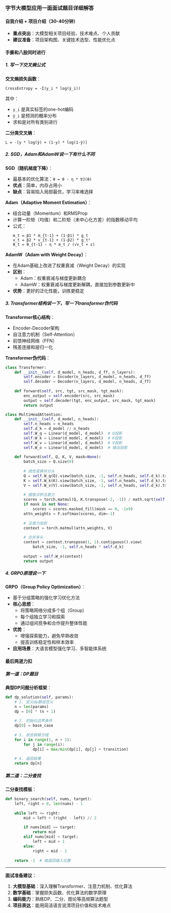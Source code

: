 ### 字节大模型应用一面面试题目详细解答

#### 自我介绍 + 项目介绍（30-40分钟）
- **重点突出**：大模型相关项目经验、技术难点、个人贡献
- **建议准备**：项目架构图、关键技术选型、性能优化点

#### 手撕和八股同时进行

##### 1. 写一下交叉熵公式
**交叉熵损失函数**：
```
CrossEntropy = -Σ(y_i * log(ŷ_i))
```
其中：
- `y_i` 是真实标签的one-hot编码
- `ŷ_i` 是预测的概率分布
- 求和是对所有类别进行

**二分类交叉熵**：
```
L = -[y * log(ŷ) + (1-y) * log(1-ŷ)]
```

##### 2. SGD，Adam和AdamW说一下有什么不同

**SGD（随机梯度下降）**：
- 最基本的优化算法：`θ = θ - η * ∇J(θ)`
- **优点**：简单，内存占用小
- **缺点**：容易陷入局部最优，学习率难选择

**Adam（Adaptive Moment Estimation）**：
- 结合动量（Momentum）和RMSProp
- 计算一阶矩（均值）和二阶矩（未中心化方差）的指数移动平均
- 公式：
  ```
  m_t = β1 * m_{t-1} + (1-β1) * g_t
  v_t = β2 * v_{t-1} + (1-β2) * g_t²
  θ_t = θ_{t-1} - η * m_t / (√v_t + ε)
  ```

**AdamW（Adam with Weight Decay）**：
- 在Adam基础上改进了权重衰减（Weight Decay）的实现
- **区别**：
  - Adam：权重衰减与梯度更新耦合
  - AdamW：权重衰减与梯度更新解耦，直接加到参数更新中
- **优势**：更好的泛化性能，训练更稳定

##### 3. Transformer结构说一下，写一下transformer伪代码

**Transformer核心结构**：
- Encoder-Decoder架构
- 自注意力机制（Self-Attention）
- 前馈神经网络（FFN）
- 残差连接和层归一化

**Transformer伪代码**：
```python
class Transformer:
    def __init__(self, d_model, n_heads, d_ff, n_layers):
        self.encoder = Encoder(n_layers, d_model, n_heads, d_ff)
        self.decoder = Decoder(n_layers, d_model, n_heads, d_ff)
    
    def forward(self, src, tgt, src_mask, tgt_mask):
        enc_output = self.encoder(src, src_mask)
        output = self.decoder(tgt, enc_output, src_mask, tgt_mask)
        return output

class MultiHeadAttention:
    def __init__(self, d_model, n_heads):
        self.n_heads = n_heads
        self.d_k = d_model // n_heads
        self.W_q = Linear(d_model, d_model)  # Q投影
        self.W_k = Linear(d_model, d_model)  # K投影  
        self.W_v = Linear(d_model, d_model)  # V投影
        self.W_o = Linear(d_model, d_model)  # 输出投影
    
    def forward(self, Q, K, V, mask=None):
        batch_size = Q.size(0)
        
        # 线性变换并分头
        Q = self.W_q(Q).view(batch_size, -1, self.n_heads, self.d_k).transpose(1, 2)
        K = self.W_k(K).view(batch_size, -1, self.n_heads, self.d_k).transpose(1, 2)
        V = self.W_v(V).view(batch_size, -1, self.n_heads, self.d_k).transpose(1, 2)
        
        # 缩放点积注意力
        scores = torch.matmul(Q, K.transpose(-2, -1)) / math.sqrt(self.d_k)
        if mask is not None:
            scores = scores.masked_fill(mask == 0, -1e9)
        attn_weights = F.softmax(scores, dim=-1)
        
        # 注意力加权
        context = torch.matmul(attn_weights, V)
        
        # 合并多头
        context = context.transpose(1, 2).contiguous().view(
            batch_size, -1, self.n_heads * self.d_k)
        
        output = self.W_o(context)
        return output
```

##### 4. GRPO原理说一下

**GRPO（Group Policy Optimization）**：
- 基于分组策略的强化学习优化方法
- **核心思想**：
  - 将策略网络分成多个组（Group）
  - 每个组独立学习和探索
  - 通过组间竞争和合作提升整体性能
- **优势**：
  - 增强探索能力，避免早熟收敛
  - 提高训练稳定性和样本效率
- **应用场景**：大语言模型强化学习、多智能体系统

#### 最后两道力扣

##### 第一道：DP题目
**典型DP问题分析框架**：
```python
def dp_solution(self, params):
    # 1. 定义dp数组含义
    n = len(params)
    dp = [0] * (n + 1)
    
    # 2. 初始化边界条件
    dp[0] = base_case
    
    # 3. 状态转移方程
    for i in range(1, n + 1):
        for j in range(i):
            dp[i] = max/min(dp[i], dp[j] + transition)
    
    # 4. 返回结果
    return dp[n]
```

##### 第二道：二分查找
**二分查找模板**：
```python
def binary_search(self, nums, target):
    left, right = 0, len(nums) - 1
    
    while left <= right:
        mid = left + (right - left) // 2
        
        if nums[mid] == target:
            return mid
        elif nums[mid] < target:
            left = mid + 1
        else:
            right = mid - 1
    
    return -1  # 或返回插入位置
```

---

**面试准备建议**：
1. **大模型基础**：深入理解Transformer、注意力机制、优化算法
2. **数学基础**：掌握损失函数、优化算法的数学原理
3. **编码能力**：熟练DP、二分、图论等高频算法题型
4. **项目表达**：能用简洁语言说清项目价值和技术难点
